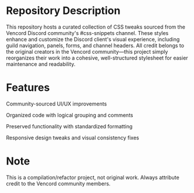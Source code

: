 # Repository Description

This repository hosts a curated collection of CSS tweaks sourced from the Vencord Discord community's #css-snippets channel. These styles enhance and customize the Discord client's visual experience, including guild navigation, panels, forms, and channel headers. All credit belongs to the original creators in the Vencord community—this project simply reorganizes their work into a cohesive, well-structured stylesheet for easier maintenance and readability.

# Features

Community-sourced UI/UX improvements

Organized code with logical grouping and comments

Preserved functionality with standardized formatting

Responsive design tweaks and visual consistency fixes

# Note
This is a compilation/refactor project, not original work. Always attribute credit to the Vencord community members.
